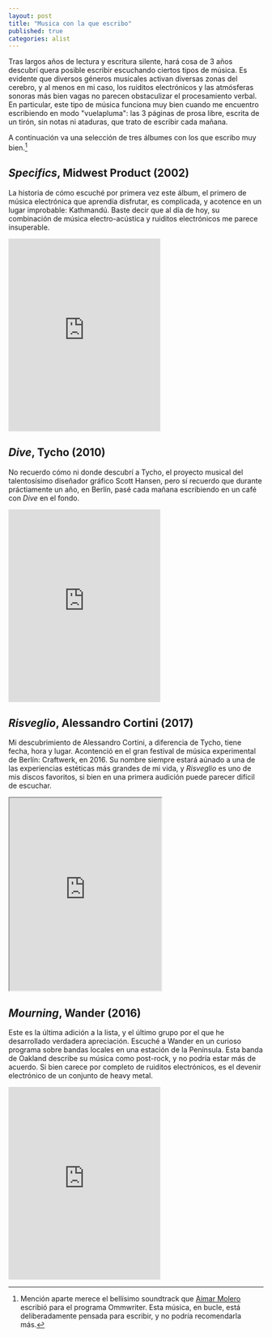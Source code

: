 ```yaml
---
layout: post
title: "Musica con la que escribo"
published: true
categories: alist
---
```


Tras largos años de lectura y escritura silente, hará cosa de 3 años descubrí quera posible escribir escuchando ciertos tipos de música. Es evidente que diversos géneros musicales activan diversas zonas del cerebro, y al menos en mi caso, los ruiditos electrónicos y las atmósferas sonoras más bien vagas no parecen obstaculizar el procesamiento verbal. En particular, este tipo de música funciona muy bien cuando me encuentro escribiendo en modo "vuelapluma": las 3 páginas de prosa libre, escrita de un tirón, sin notas ni ataduras, que trato de escribir cada mañana.

A continuación va una selección de tres álbumes con los que escribo muy bien.[^1] 


## *Specifics*, Midwest Product (2002) 


La historia de cómo escuché por primera vez este álbum, el primero de música electrónica que aprendía disfrutar, es complicada, y acotence en un lugar improbable: Kathmandú. Baste decir que al día de hoy, su combinación de música electro-acústica y ruiditos electrónicos me parece insuperable. 

<iframe src="https://open.spotify.com/embed/album/5oP1tvOxMIdLoR41ZLMJjB" width="300" height="380" frameborder="0" allowtransparency="true" allow="encrypted-media"></iframe>

## *Dive*, Tycho (2010)

No recuerdo cómo ni donde descubrí a Tycho, el proyecto musical del talentosísimo diseñador gráfico Scott Hansen, pero sí recuerdo que durante práctiamente un año, en Berlín, pasé cada mañana escribiendo en un café con *Dive* en el fondo. 

<iframe src="https://open.spotify.com/embed/album/3I3PmRvn5iFY8i6zzvEcci" width="300" height="380" frameborder="0" allowtransparency="true" allow="encrypted-media"></iframe>

## *Risveglio*, Alessandro Cortini (2017)

Mi descubrimiento de Alessandro Cortini, a diferencia de Tycho, tiene fecha, hora y lugar. Acontenció en el gran festival de música experimental de Berlín: Craftwerk, en 2016. Su nombre siempre estará aúnado a una de las experiencias estéticas más grandes de mi vida, y *Risveglio* es uno de mis discos favoritos, si bien en una primera audición puede parecer difícil de escuchar. 

<iframe src="https://open.spotify.com/embed/album/5fAdZa0NA7lkx1SSH5i7OG" width="300" height="380" frameborder="5" allowtransparency="true" allow="encrypted-media"></iframe>

## *Mourning*, Wander (2016)

Este es la última adición a la lista, y el último grupo por el que he desarrollado verdadera apreciación. Escuché a Wander en un curioso programa sobre bandas locales en una estación de la Península. Esta banda de Oakland describe su música como post-rock, y no podría estar más de acuerdo. Si bien carece por completo de ruiditos electrónicos, es el devenir electrónico de un conjunto de heavy metal.

<iframe src="https://open.spotify.com/embed/album/3eWTPMY6LRDLuLFIMTHf59" width="300" height="380" frameborder="0" allowtransparency="true" allow="encrypted-media"></iframe>

[^1]: Mención aparte merece el bellísimo soundtrack que [Aimar Molero](http://www.aimar-molero.com/OmmWriter ) escribió para el programa Ommwriter. Esta música, en bucle, está deliberadamente pensada para escribir, y no podría recomendarla más. 

